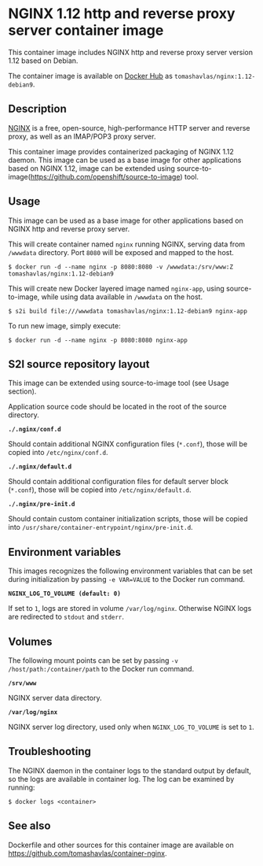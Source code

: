 NGINX 1.12 http and reverse proxy server container image
========================================================

This container image includes NGINX http and reverse proxy server version 1.12 based on Debian.

The container image is available on [Docker Hub](https://hub.docker.com/r/tomashavlas/nginx) as
`tomashavlas/nginx:1.12-debian9`.


Description
-----------

[NGINX](https://www.nginx.com) is a free, open-source, high-performance HTTP server and reverse proxy, as well as an IMAP/POP3 proxy server.

This container image provides containerized packaging of NGINX 1.12 daemon.
This image can be used as a base image for other applications based on NGINX 1.12, 
image can be extended using source-to-image(https://github.com/openshift/source-to-image) tool.


Usage
-----

This image can be used as a base image for other applications based on NGINX http and reverse proxy server.

This will create container named `nginx` running NGINX, serving data from `/wwwdata` directory.
Port `8080` will be exposed and mapped to the host.

```
$ docker run -d --name nginx -p 8080:8080 -v /wwwdata:/srv/www:Z tomashavlas/nginx:1.12-debian9
```

This will create new Docker layered image named `nginx-app`, using source-to-image, while using data available in `/wwwdata` on the host.

```
$ s2i build file:///wwwdata tomashavlas/nginx:1.12-debian9 nginx-app
```

To run new image, simply execute:

```
$ docker run -d --name nginx -p 8080:8080 nginx-app
```


S2I source repository layout
----------------------------

This image can be extended using source-to-image tool (see Usage section).

Application source code should be located in the root of the source directory.

**`./.nginx/conf.d`**

Should contain additional NGINX configuration files (`*.conf`), those will be copied into `/etc/nginx/conf.d`.

**`./.nginx/default.d`**

Should contain additional configuration files for default server block (`*.conf`), those will be copied into `/etc/nginx/default.d`.

**`./.nginx/pre-init.d`**

Should contain custom container initialization scripts, those will be copied into `/usr/share/container-entrypoint/nginx/pre-init.d`.


Environment variables
---------------------

This images recognizes the following environment variables that can be set during initialization by passing `-e VAR=VALUE` to the Docker run command.

**`NGINX_LOG_TO_VOLUME (default: 0)`**

If set to `1`, logs are stored in volume `/var/log/nginx`. Otherwise NGINX logs are redirected to `stdout` and `stderr`.


Volumes
-------

The following mount points can be set by passing `-v /host/path:/container/path` to the Docker run command.

**`/srv/www`**

NGINX server data directory.

**`/var/log/nginx`**

NGINX server log directory, used only when `NGINX_LOG_TO_VOLUME` is set to `1`.


Troubleshooting
---------------

The NGINX daemon in the container logs to the standard output by default, so the logs are available in container log.
The log can be examined by running:

```
$ docker logs <container>
```


See also
--------

Dockerfile and other sources for this container image are available on https://github.com/tomashavlas/container-nginx.
